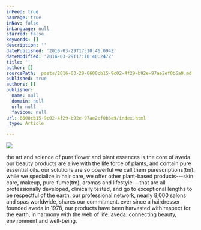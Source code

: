 ```yaml
---
inFeed: true
hasPage: true
inNav: false
inLanguage: null
starred: false
keywords: []
description: ''
datePublished: '2016-03-29T17:10:46.094Z'
dateModified: '2016-03-29T17:10:40.247Z'
title: ''
author: []
sourcePath: _posts/2016-03-29-6600cb15-9c02-4f29-b92e-97ae2ef0b6a9.md
published: true
authors: []
publisher:
  name: null
  domain: null
  url: null
  favicon: null
url: 6600cb15-9c02-4f29-b92e-97ae2ef0b6a9/index.html
_type: Article

---
```

![](https://the-grid-user-content.s3-us-west-2.amazonaws.com/0a21654e-f706-4bdd-816e-a3e0b8d321e5.jpg)

the art and science of pure flower and plant essences is the core of aveda. our beauty products are alive with the life force of plants, and contain pure essential oils. our solutions are so powerful we call them purescriptions(tm). while we specialize in hair care, we offer other plant-based products---skin care, makeup, pure-fume(tm), aromas and lifestyle---that are all professionally developed, clinically tested, and go to exceptional lengths to be respectful of the earth. our professional network, nearly 8,000 salons and spas worldwide, shares our commitment. ever since a hairdresser founded aveda in 1978, our products have been harvested with respect for the earth, in harmony with the web of life.
aveda: connecting beauty, environment and well-being.